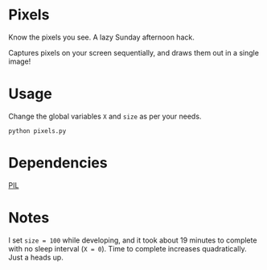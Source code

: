Pixels
======

Know the pixels you see. A lazy Sunday afternoon hack.

Captures pixels on your screen sequentially, and draws them out in a single image!

Usage
======

Change the global variables `X` and `size` as per your needs.

    python pixels.py
    
Dependencies
===========

[PIL](http://effbot.org/zone/pil-index.htm)

Notes
=======

I set `size = 100` while developing, and it took about 19 minutes to complete with no sleep interval (`X = 0`). Time to complete increases quadratically. Just a heads up.
